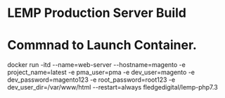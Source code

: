 # LEMP Production Server Build

# Commnad to Launch Container.
docker run -itd --name=web-server --hostname=magento -e project_name=latest -e pma_user=pma -e dev_user=magento -e dev_password=magento123 -e root_password=root123  -e dev_user_dir=/var/www/html --restart=always fledgedigital/lemp-php7.3
